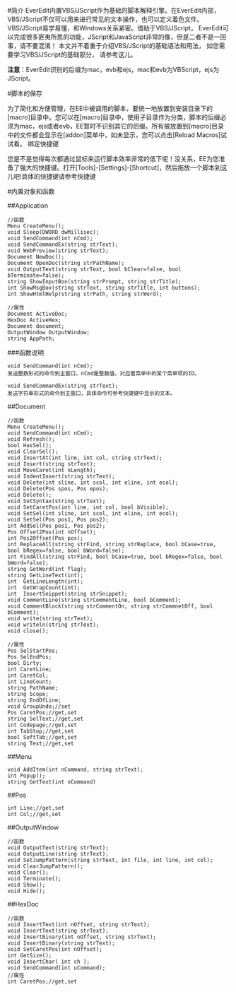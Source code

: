 #简介
EverEdit内置VBS/JScript作为基础的脚本解释引擎。在EverEdit内部，VBS/JScript不仅可以用来进行常见的文本操作，也可以定义着色文件。VBS/JScript易学易懂，和Windows关系紧密。借助于VBS/JScript， EverEdit可以完成很多匪夷所思的功能，JScript和JavaScript非常的像，但是二者不是一回事，请不要混淆！ 本文并不着重于介绍VBS/JScript的基础语法和用法， 如您需要学习VBS/JScript的基础部分， 请参考这儿。
 
**注意**：EverEdit识别的后缀为mac，evb和ejs，mac和evb为VBScript，ejs为JScript。

#脚本的保存

为了简化和方便管理，在EE中被调用的脚本，要统一地放置到安装目录下的[macro]目录中。您可以在[macro]目录中，使用子目录作为分类，脚本的后缀必须为mac，ejs或者evb，EE暂时不识别其它的后缀。所有被放置到[macro]目录中的文件都会显示在[addon]菜单中，如未显示，您可以点击[Reload Macros]试试看。
绑定快捷键

您是不是觉得每次都通过鼠标来运行脚本效率非常的低下呢！没关系，EE为您准备了强大的快捷键。打开[Tools]-[Settings]-[Shortcut]，然后拖放一个脚本到这儿吧!具体的快捷键请参考快捷键
 
#内置对象和函数

##Application

```
//函数
Menu CreateMenu();
void Sleep(DWORD dwMillisec);
void SendCommand(int nCmd);
void SendCommandEx(string strText);
void WebPreview(string strText);
Document NewDoc();
Document OpenDoc(string strPathName);
void OutputText(string strText, bool bClear=false, bool bTerminate=false);
string ShowInputBox(string strPrompt, string strTitle);
int ShowMsgBox(string strText, string strTitle, int buttons);
int ShowHtmlHelp(string strPath, string strWord);

//属性
Document ActiveDoc;
HexDoc ActiveHex;
Document document;
OutputWindow OutputWindow;
string AppPath;
```

###函数说明

```
void SendCommand(int nCmd);
发送整数形式的命令到主窗口，nCmd是整数值，对应着菜单中的某个菜单项的ID。
```

```
void SendCommandEx(string strText);
发送字符串形式的命令到主窗口，具体命令可参考快捷键中显示的文本。
```

##Document

```
//函数
Menu CreateMenu();
void SendCommand(int nCmd);
void Refresh();
bool HasSel();
void ClearSel();
void InsertAt(int line, int col, string strText);
void Insert(string strText);
void MoveCaret(int nLength);
void IndentInsert(string strText);
void Delete(int sline, int scol, int eline, int ecol);
void Delete(Pos spos, Pos epos);
void Delete();
void SetSyntax(string strText);
void SetCaretPos(int line, int col, bool bVisible);
void SetSel(int sline, int scol, int eline, int ecol);
void SetSel(Pos pos1, Pos pos2);
int AddSel(Pos pos1, Pos pos2);
Pos Offset2Pos(int nOffset);
int Pos2Offset(Pos pos);
int ReplaceAll(string strFind, string strReplace, bool bCase=true, bool bRegex=false, bool bWord=false);
int FindAll(string strFind, bool bCase=true, bool bRegex=false, bool bWord=false);
string GetWord(int flag);
string GetLineText(int);
int  GetLineLength(int);
int  GetWrapCount(int);
int  InsertSnippet(string strSnippet);
void CommentLine(string strCommentLine, bool bComment);
void CommentBlock(string strCommentOn, string strCommnetOff, bool bComment);
void write(string strText);
void writeln(string strText);
void close();
 
//属性
Pos SelStartPos;
Pos SelEndPos;
bool Dirty;
int CaretLine;
int CaretCol;
int LineCount;
string PathName;
string Scope;
string EndOfLine;
void GroupUndo;//set
Pos CaretPos;//get,set
string SelText;//get,set
int Codepage;//get,set
int TabStop;//get,set
bool SoftTab;//get,set
string Text;//get,set
```

##Menu

```
void AddItem(int nCommand, string strText);
int Popup();
string GetText(int nCommand)
```

##Pos

```
int Line;//get,set
int Col;//get,set
```

##OutputWindow

```
//函数
void OutputText(string strText);
void OutputLine(string strText);
void SetJumpPattern(string strText, int file, int line, int col);
void ClearJumpPattern();
void Clear();
void Terminate();
void Show();
void Hide();
```

##HexDoc

```
//函数
void InsertText(int nOffset, string strText);
void InsertText(string strText);
void InsertBinary(int nOffset, string strText);
void InsertBinary(string strText);
void SetCaretPos(int nOffset);
int GetSize();
void InsertChar( int ch );
void SendCommand(int uCommand);
//属性
int CaretPos;//get,set
```
 
 
